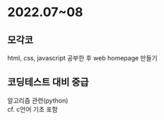 # 2022.07~08

## 모각코 
html, css, javascript 공부한 후 web homepage 만들기

## 코딩테스트 대비 중급
알고리즘 관련(python) <br>
cf. c언어 기초 포함
